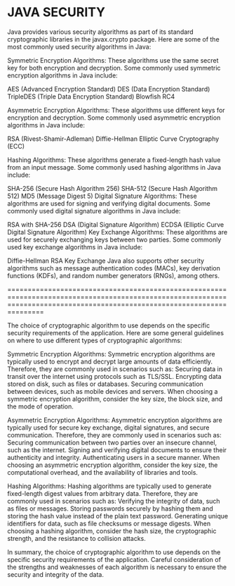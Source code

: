 # JAVA SECURITY

Java provides various security algorithms as part of its standard cryptographic libraries in the javax.crypto package. Here are some of the most commonly used security algorithms in Java:

Symmetric Encryption Algorithms:
These algorithms use the same secret key for both encryption and decryption. Some commonly used symmetric encryption algorithms in Java include:

AES (Advanced Encryption Standard)
DES (Data Encryption Standard)
TripleDES (Triple Data Encryption Standard)
Blowfish
RC4

Asymmetric Encryption Algorithms: 
These algorithms use different keys for encryption and decryption. Some commonly used asymmetric encryption algorithms in Java include:

RSA (Rivest-Shamir-Adleman)
Diffie-Hellman
Elliptic Curve Cryptography (ECC)

Hashing Algorithms: 
These algorithms generate a fixed-length hash value from an input message. Some commonly used hashing algorithms in Java include:

SHA-256 (Secure Hash Algorithm 256)
SHA-512 (Secure Hash Algorithm 512)
MD5 (Message Digest 5)
Digital Signature Algorithms: These algorithms are used for signing and verifying digital documents. Some commonly used digital signature algorithms in Java include:

RSA with SHA-256
DSA (Digital Signature Algorithm)
ECDSA (Elliptic Curve Digital Signature Algorithm)
Key Exchange Algorithms: 
These algorithms are used for securely exchanging keys between two parties. Some commonly used key exchange algorithms in Java include:

Diffie-Hellman
RSA Key Exchange
Java also supports other security algorithms such as message authentication codes (MACs), key derivation functions (KDFs), and random number generators (RNGs), among others.

===========================================================================================================================================================================

The choice of cryptographic algorithm to use depends on the specific security requirements of the application. Here are some general guidelines on where to use different types of cryptographic algorithms:

Symmetric Encryption Algorithms:
Symmetric encryption algorithms are typically used to encrypt and decrypt large amounts of data efficiently. Therefore, they are commonly used in scenarios such as:
Securing data in transit over the internet using protocols such as TLS/SSL.
Encrypting data stored on disk, such as files or databases.
Securing communication between devices, such as mobile devices and servers.
When choosing a symmetric encryption algorithm, consider the key size, the block size, and the mode of operation.

Asymmetric Encryption Algorithms:
Asymmetric encryption algorithms are typically used for secure key exchange, digital signatures, and secure communication. Therefore, they are commonly used in scenarios such as:
Securing communication between two parties over an insecure channel, such as the internet.
Signing and verifying digital documents to ensure their authenticity and integrity.
Authenticating users in a secure manner.
When choosing an asymmetric encryption algorithm, consider the key size, the computational overhead, and the availability of libraries and tools.

Hashing Algorithms:
Hashing algorithms are typically used to generate fixed-length digest values from arbitrary data. Therefore, they are commonly used in scenarios such as:
Verifying the integrity of data, such as files or messages.
Storing passwords securely by hashing them and storing the hash value instead of the plain text password.
Generating unique identifiers for data, such as file checksums or message digests.
When choosing a hashing algorithm, consider the hash size, the cryptographic strength, and the resistance to collision attacks.

In summary, the choice of cryptographic algorithm to use depends on the specific security requirements of the application. Careful consideration of the strengths and weaknesses of each algorithm is necessary to ensure the security and integrity of the data.
